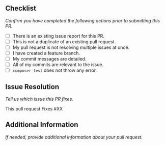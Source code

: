 ## Checklist

_Confirm you have completed the following actions prior to submitting this PR._

- [ ] There is an existing issue report for this PR.
- [ ] This is not a duplicate of an existing pull request.
- [ ] My pull request is not resolving multiple issues at once.
- [ ] I have created a feature branch.
- [ ] My commit messages are detailed.
- [ ] All of my commits are relevant to the issue.
- [ ] `composer test` does not throw any error.

## Issue Resolution

_Tell us which issue this PR fixes._

This pull request Fixes #XX

## Additional Information

_If needed, provide additional information about your pull request._
